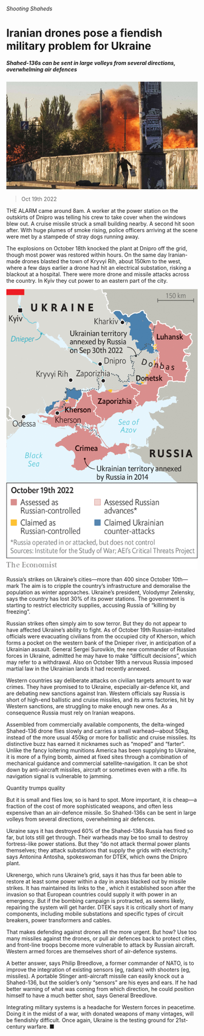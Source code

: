 ###### Shooting Shaheds

# Iranian drones pose a fiendish military problem for Ukraine 

##### Shahed-136s can be sent in large volleys from several directions, overwhelming air defences 

![image](images/20221022_EUP002.jpg) 

> Oct 19th 2022 

THE ALARM came around 8am. A worker at the power station on the outskirts of Dnipro was telling his crew to take cover when the windows blew out. A cruise missile struck a small building nearby. A second hit soon after. With huge plumes of smoke rising, police officers arriving at the scene were met by a stampede of stray dogs running away. 

The explosions on October 18th knocked the plant at Dnipro off the grid, though most power was restored within hours. On the same day Iranian-made drones blasted the town of Kryvyi Rih, about 150km to the west, where a few days earlier a drone had hit an electrical substation, risking a blackout at a hospital. There were more drone and missile attacks across the country. In Kyiv they cut power to an eastern part of the city.

![image](images/20221022_EUM949.png) 


Russia’s strikes on Ukraine’s cities—more than 400 since October 10th—mark  The aim is to cripple the country’s infrastructure and demoralise the population as winter approaches. Ukraine’s president, Volodymyr Zelensky, says the country has lost 30% of its power stations. The government is starting to restrict electricity supplies, accusing Russia of “killing by freezing”.

Russian strikes often simply aim to sow terror. But they do not appear to have affected Ukraine’s ability to fight. As of October 19th Russian-installed officials were evacuating civilians from the occupied city of Kherson, which forms a pocket on the western bank of the Dnieper river, in anticipation of a Ukrainian assault. General Sergei Surovikin, the new commander of Russian forces in Ukraine, admitted he may have to make “difficult decisions”, which may refer to a withdrawal. Also on October 19th a nervous Russia imposed martial law in the Ukrainian lands it had recently annexed.

Western countries say deliberate attacks on civilian targets amount to war crimes. They have promised to  to Ukraine, especially air-defence kit, and are debating new sanctions against Iran. Western officials say Russia is short of high-end ballistic and cruise missiles, and its arms factories, hit by Western sanctions, are struggling to make enough new ones. As a consequence Russia must rely on Iranian weapons. 

Assembled from commercially available components, the delta-winged Shahed-136 drone flies slowly and carries a small warhead—about 50kg, instead of the more usual 450kg or more for ballistic and cruise missiles. Its distinctive buzz has earned it nicknames such as “moped” and “farter”. Unlike the fancy loitering munitions America has been supplying to Ukraine, it is more of a flying bomb, aimed at fixed sites through a combination of mechanical guidance and commercial satellite-navigation. It can be shot down by anti-aircraft missiles, aircraft or sometimes even with a rifle. Its navigation signal is vulnerable to jamming.

Quantity trumps quality

But it is small and flies low, so is hard to spot. More important, it is cheap—a fraction of the cost of more sophisticated weapons, and often less expensive than an air-defence missile. So Shahed-136s can be sent in large volleys from several directions, overwhelming air defences. 

Ukraine says it has destroyed 60% of the Shahed-136s Russia has fired so far, but lots still get through. Their warheads may be too small to destroy fortress-like power stations. But they “do not attack thermal power plants themselves; they attack substations that supply the grids with electricity,” says Antonina Antosha, spokeswoman for DTEK, which owns the Dnipro plant. 

Ukrenergo, which runs Ukraine’s grid, says it has thus far been able to restore at least some power within a day in areas blacked out by missile strikes. It has maintained its links to the , which it established soon after the invasion so that European countries could supply it with power in an emergency. But if the bombing campaign is protracted, as seems likely, repairing the system will get harder. DTEK says it is critically short of many components, including mobile substations and specific types of circuit breakers, power transformers and cables.

That makes defending against drones all the more urgent. But how? Use too many missiles against the drones, or pull air defences back to protect cities, and front-line troops become more vulnerable to attack by Russian aircraft. Western armed forces are themselves short of air-defence systems.

A better answer, says Philip Breedlove, a former commander of NATO, is to improve the integration of existing sensors (eg, radars) with shooters (eg, missiles). A portable Stinger anti-aircraft missile can easily knock out a Shahed-136, but the soldier’s only “sensors” are his eyes and ears. If he had better warning of what was coming from which direction, he could position himself to have a much better shot, says General Breedlove. 

Integrating military systems is a headache for Western forces in peacetime. Doing it in the midst of a war, with donated weapons of many vintages, will be fiendishly difficult. Once again, Ukraine is the testing ground for 21st-century warfare. ■


